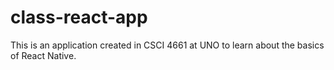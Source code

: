 # class-react-app
This is an application created in CSCI 4661 at UNO to learn about the basics of React Native. 

